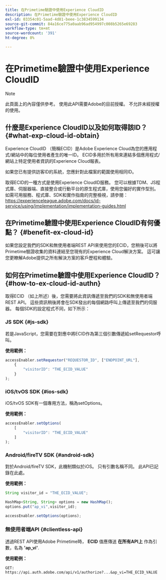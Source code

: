 ```yaml
---
title: 在Primetime驗證中使用Experience CloudID
description: 在Primetime驗證中使用Experience CloudID
exl-id: 03354c01-5aad-4d81-beee-1c3834599134
source-git-commit: 84a16ce775a0aab96ad954997c008b5265e69283
workflow-type: tm+mt
source-wordcount: '391'
ht-degree: 0%

---
```


# 在Primetime驗證中使用Experience CloudID

>[!NOTE]
>
>此頁面上的內容僅供參考。 使用此API需要Adobe的目前授權。 不允許未經授權的使用。

## 什麼是Experience CloudID以及如何取得該ID？ {#what-exp-cloud-id-obtain}

Experience CloudID （簡稱ECID）是Adobe Experience Cloud為您的應用程式/網站中的每位使用者產生的唯一ID。 ECID多用於所有用來連結多個應用程式/網站上特定使用者資訊的Experience Cloud報表。

如果您已有提供訪客ID的系統，您應針對此檔案的範圍使用相同ID。

取得ECID的一種方式是使用Experience CloudID服務。 您可以根據TDM、JS程式庫、伺服器端、直接整合或行動平台的原生程式庫，使用您偏好的實作型別。 如需可用服務、程式庫、SDK和實作指南的完整檢視，請參閱： <https://experienceleague.adobe.com/docs/id-service/using/implementation/implementation-guides.html>

## 在Primetime驗證中使用Experience CloudID有何優點？ {#benefit-ex-cloud-id}

如果您設定我們的SDK和無使用者端REST API來使用您的ECID，您稍後可以將Primetime驗證收集的資料連結至您現有的Experience Cloud解決方案。 這可讓您更瞭解Adobe提供之所有解決方案的客戶歷程和體驗。

## 如何在Primetime驗證中使用Experience CloudID？ {#how-to-ex-cloud-id-authn}

取得ECID （如上所述）後，您需要將此資訊傳遞至我們的SDK和無使用者端REST API。 這些資訊稍後將會在SDK發出的每個網路呼叫上傳遞至我們的伺服器。 每個SDK的設定程式不同，如下所示：

### JS SDK {#js-sdk}

若是JavaScript，您需要在對應中將ECID作為第三個引數傳遞給setRequestor呼叫。

**使用範例：**

```JavaScript
accessEnabler.setRequestor("REQUESTOR_ID", ["ENDPOINT_URL"],
    {
        "visitorID": "THE_ECID_VALUE"
    }
);
```

### iOS/tvOS SDK {#ios-sdk}

iOS/tvOS SDK有一個專用方法，稱為setOptions。

**使用範例：**

```JavaScript
accessEnabler.setOptions(
    [
        "visitorID": "THE_ECID_VALUE"
    ]
);
```

### Android/fireTV SDK {#android-sdk}

對於Android/fireTV SDK，此機制類似於iOS。 只有引數名稱不同。 此API已記錄在此處。

**使用範例：**

```JavaScript
String visitor_id = "THE_ECID_VALUE";

HashMap<String, String> options = new HashMap();
options.put("ap_vi",visitor_id);

accessEnabler.setOptions(options);
```

### 無使用者端API {#clientless-api}

透過REST API使用Adobe Primetime時， **ECID** 值應傳送 **在所有API上** 作為引數，名為 **&#39;ap_vi&#39;**.

**使用範例：**

`GET: https://api.auth.adobe.com/api/v1/authorize?...&ap_vi=THE_ECID_VALUE`
